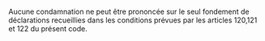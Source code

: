 Aucune condamnation ne peut être prononcée sur le seul fondement de déclarations recueillies dans les conditions prévues par les articles 120,121 et 122 du présent code.